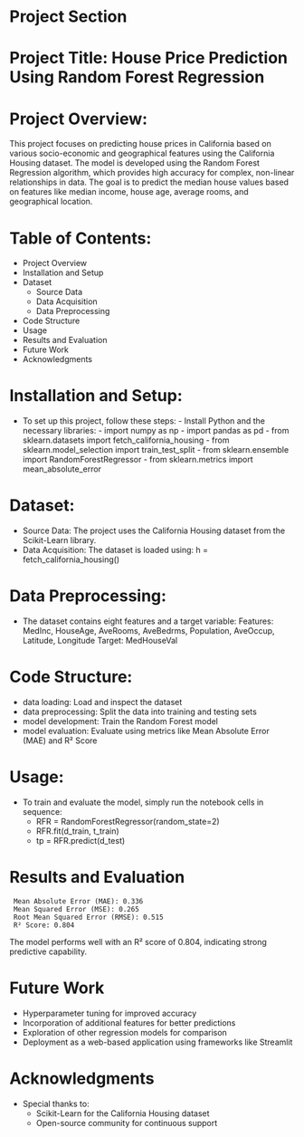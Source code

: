 # Project Section

# Project Title: House Price Prediction Using Random Forest Regression

# Project Overview:
This project focuses on predicting house prices in California based on various socio-economic and geographical features using the California Housing dataset. The model is developed using the Random Forest Regression algorithm, which provides high accuracy for complex, non-linear relationships in data. The goal is to predict the median house values based on features like median income, house age, average rooms, and geographical location.

# Table of Contents:
- Project Overview
- Installation and Setup
- Dataset
   - Source Data
   - Data Acquisition
   - Data Preprocessing
- Code Structure
- Usage
- Results and Evaluation
- Future Work
- Acknowledgments

# Installation and Setup:
- To set up this project, follow these steps:
      - Install Python and the necessary libraries:
         - import numpy as np
         - import pandas as pd
         - from sklearn.datasets import fetch_california_housing
         - from sklearn.model_selection import train_test_split
         - from sklearn.ensemble import RandomForestRegressor
         - from sklearn.metrics import mean_absolute_error

# Dataset:
 - Source Data: The project uses the California Housing dataset from the Scikit-Learn library.
 - Data Acquisition: The dataset is loaded using: h = fetch_california_housing()

# Data Preprocessing:
 - The dataset contains eight features and a target variable:
 Features: MedInc, HouseAge, AveRooms, AveBedrms, Population, AveOccup, Latitude, Longitude
Target: MedHouseVal

# Code Structure:
   - data loading: Load and inspect the dataset
   - data preprocessing: Split the data into training and testing sets
   - model development: Train the Random Forest model
   - model evaluation: Evaluate using metrics like Mean Absolute Error (MAE) and R² Score

# Usage:
   - To train and evaluate the model, simply run the notebook cells in sequence:
      - RFR = RandomForestRegressor(random_state=2)
      - RFR.fit(d_train, t_train)
      - tp = RFR.predict(d_test)

# Results and Evaluation
     Mean Absolute Error (MAE): 0.336
     Mean Squared Error (MSE): 0.265
     Root Mean Squared Error (RMSE): 0.515
     R² Score: 0.804
The model performs well with an R² score of 0.804, indicating strong predictive capability.

# Future Work
   - Hyperparameter tuning for improved accuracy
   - Incorporation of additional features for better predictions
   - Exploration of other regression models for comparison
   - Deployment as a web-based application using frameworks like Streamlit

# Acknowledgments
   - Special thanks to:
     - Scikit-Learn for the California Housing dataset
     - Open-source community for continuous support
